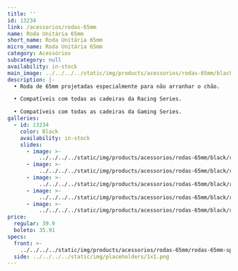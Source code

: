 ```yaml
---
title: ''
id: 13234
link: /acessorios/rodas-65mm
name: Roda Unitária 65mm
short_name: Roda Unitária 65mm
micro_name: Roda Unitária 65mm
category: Acessórios
subcategory: null
availability: in-stock
main_image: ../../../../static/img/products/acessorios/rodas-65mm/black/rodas-65mm-00.jpg
description: |-
  • Roda de 65mm projetadas especialmente para não arranhar o chão.

  • Compatíveis com todas as cadeiras da Racing Series.

  • Compatíveis com todas as cadeiras da Gaming Series.
galleries:
  - id: 13234
    color: Black
    availability: in-stock
    slides:
      - image: >-
          ../../../../static/img/products/acessorios/rodas-65mm/black/rodas-65mm-00.jpg
      - image: >-
          ../../../../static/img/products/acessorios/rodas-65mm/black/rodas-65mm-01.jpg
      - image: >-
          ../../../../static/img/products/acessorios/rodas-65mm/black/rodas-65mm-02.jpg
      - image: >-
          ../../../../static/img/products/acessorios/rodas-65mm/black/rodas-65mm-03.jpg
      - image: >-
          ../../../../static/img/products/acessorios/rodas-65mm/black/rodas-65mm-04.jpg
price:
  regular: 39.9
  boleto: 35.91
specs:
  front: >-
    ../../../../static/img/products/acessorios/rodas-65mm/rodas-65mm-specs-frontal.svg
  side: ../../../../static/img/placeholders/1x1.png
---
```

